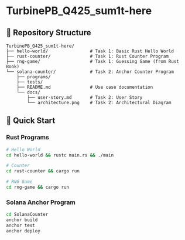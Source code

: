 # TurbinePB_Q425_sum1t-here

## 📁 Repository Structure

```
TurbinePB_Q425_sum1t-here/
├── hello-world/                # Task 1: Basic Rust Hello World
├── rust-counter/               # Task 1: Rust Counter Program
├── rng-game/                   # Task 1: Guessing Game (from Rust Book)
└── solana-counter/             # Task 2: Anchor Counter Program
    ├── programs/
    ├── tests/
    ├── README.md               # Use case documentation
    └── docs/
        ├── user-story.md       # Task 2: User Story
        └── architecture.png    # Task 2: Architectural Diagram            
```

## 🚀 Quick Start

### Rust Programs

```bash
# Hello World
cd hello-world && rustc main.rs && ./main 

# Counter
cd rust-counter && cargo run

# RNG Game
cd rng-game && cargo run
```

### Solana Anchor Program

```bash
cd SolanaCounter
anchor build
anchor test
anchor deploy
```